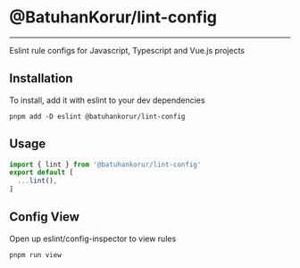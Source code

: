 # @BatuhanKorur/lint-config
---
Eslint rule configs for Javascript, Typescript and Vue.js projects

## Installation
To install, add it with eslint to your dev dependencies
```
pnpm add -D eslint @batuhankorur/lint-config
```

## Usage
```js
import { lint } from '@batuhankorur/lint-config'
export default [
  ...lint(),
]
```

## Config View
Open up eslint/config-inspector to view rules
```
pnpm run view
```
